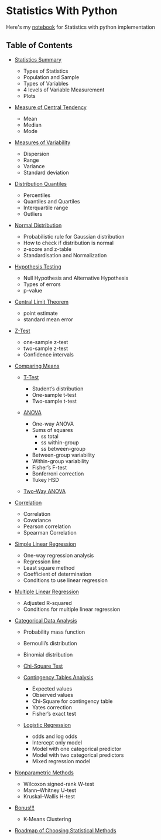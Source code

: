 # Statistics With Python

Here's my [notebook](stats.ipynb) for Statistics with python implementation

## Table of Contents
- [Statistics Summary](stats.ipynb#Statistics-Summary)
  - Types of Statistics
  - Population and Sample
  - Types of Variables
  - 4 levels of Variable Measurement
  - Plots
- [Measure of Central Tendency](#Measure-of-Central-Tendency)
	- Mean
	- Median
	- Mode
- [Measures of Variability](#Measures-of-Variability)
	- Dispersion
	- Range
	- Variance
	- Standard deviation

- [Distribution Quantiles](#Distribution-Quantiles)
	- Percentiles
	- Quantiles and Quartiles
	- Interquartile range
	- Outliers

- [Normal Distribution](#Normal-Distribution)
	- Probabilistic rule for Gaussian distribution
	- How to check if distribution is normal
	- z-score and z-table
	- Standardisation and Normalization

- [Hypothesis Testing](#Hypothesis-Testing)
	- Null Hypothesis and Alternative Hypothesis
	- Types of errors
	- p-value

- [Central Limit Theorem](#Central-Limit-Theorem)
	- point estimate
	- standard mean error
- [Z-Test](#Z-Test)
	- one-sample z-test
	- two-sample z-test
	- Confidence intervals

- [Comparing Means](#Comparing-Means)
 	- [T-Test](#T-Test)
		- Student’s distribution
		- One-sample t-test
		- Two-sample t-test

    - [ANOVA](#ANOVA)
	    - One-way ANOVA
	    - Sums of squares
		    - ss total
		    - ss within-group
		    - ss between-group
	    - Between-group variability
	    - Within-group variability
        - Fisher’s F-test
        - Bonferroni correction
        - Tukey HSD

    - [Two-Way ANOVA](#Two-Way-ANOVA)

- [Correlation](#Correlation)
	- Correlation
	- Covariance
 	- Pearson correlation
	- Spearman Correlation

- [Simple Linear Regression](#Simple-Linear-Regression)
	- One-way regression analysis
	- Regression line
	- Least square method
	- Coefficient of determination
	- Conditions to use linear regression

- [Multiple Linear Regression](#Multiple-Linear-Regression)
	- Adjusted R-squared
	- Conditions for multiple linear regression

- [Categorical Data Analysis](#Categorical-Data-Analysis)
    - Probability mass function
    - Bernoulli’s distribution
    - Binomial distribution
    - [Chi-Square Test](#Chi-Square-Test)

    - [Contingency Tables Analysis](#Contingency-Tables-Analysis)
        - Expected values
        - Observed values
        - Chi-Square for contingency table
        - Yates correction
        - Fisher’s exact test

    - [Logistic Regression](#Logistic-Regression)
        - odds and log odds
        - Intercept only model
        - Model with one categorical predictor
        - Model with two categorical predictors
        - Mixed regression model

- [Nonparametric Methods](#Nonparametric-Methods)
    - Wilcoxon signed-rank W-test
	- Mann–Whitney U-test
	- Kruskal–Wallis H-test

- [Bonus!!!](#Bonus!!!)
	- K-Means Clustering

- [Roadmap of Choosing Statistical Methods](#Roadmap-of-Choosing-Statistical-Methods)
